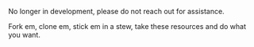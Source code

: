 No longer in development, please do not reach out for assistance.

Fork em, clone em, stick em in a stew, take these resources and do what you want.
